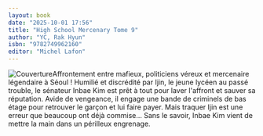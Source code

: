 ```yaml
---
layout: book
date: "2025-10-01 17:56"
title: "High School Mercenary Tome 9"
author: "YC, Rak Hyun"
isbn: "9782749962160"
editor: "Michel Lafon"
---
```

![Couverture](/img/9782749962160.jpeg)Affrontement entre mafieux, politiciens véreux et mercenaire légendaire à Séoul !
Humilié et discrédité par Ijin, le jeune lycéen au passé trouble, le sénateur Inbae Kim est prêt à tout pour laver l'affront et sauver sa réputation. Avide de vengeance, il engage une bande de criminels de bas étage pour retrouver le garçon et lui faire payer. Mais traquer Ijin est une erreur que beaucoup ont déjà commise... Sans le savoir, Inbae Kim vient de mettre la main dans un périlleux engrenage.